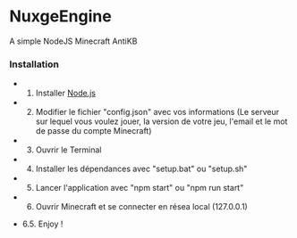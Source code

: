 # NuxgeEngine
A simple NodeJS Minecraft AntiKB

### Installation

* 1. Installer [Node.js](https://nodejs.org/)

* 2. Modifier le fichier "config.json" avec vos informations 
(Le serveur sur lequel vous voulez jouer, la version de votre jeu, l'email et le mot de passe du compte Minecraft)

* 3. Ouvrir le Terminal

* 4. Installer les dépendances avec "setup.bat" ou "setup.sh"

* 5. Lancer l'application avec "npm start" ou "npm run start"

* 6. Ouvrir Minecraft et se connecter en résea local (127.0.0.1)

* 6.5. Enjoy !
